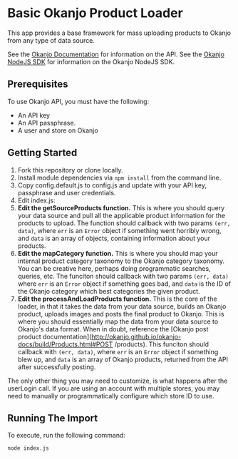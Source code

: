 # Basic Okanjo Product Loader 

This app provides a base framework for mass uploading products to Okanjo from any type of data source.

See the [Okanjo Documentation](okanjo.github.io/okanjo-docs/build/index.html) for information on the API.
See the [Okanjo NodeJS SDK](github.com/okanjo/okanjo-nodejs) for information on the Okanjo NodeJS SDK.

## Prerequisites

To use Okanjo API, you must have the following:
* An API key
* An API passphrase.
* A user and store on Okanjo

## Getting Started

1. Fork this repository or clone locally.
2. Install module dependencies via `npm install` from the command line.
3. Copy config.default.js to config.js and update with your API key, passphrase and user credentials.
4. Edit index.js:
 1. **Edit the getSourceProducts function.** This is where you should query your data source and pull all the applicable product information for the products to upload. The function should callback with two params `(err, data)`, where `err` is an `Error` object if something went horribly wrong, and `data` is an array of objects, containing information about your products.
 2. **Edit the mapCategory function.** This is where you should map your internal product category taxonomy to the Okanjo category taxonomy. You can be creative here, perhaps doing programmatic searches, queries, etc. The funciton should callback with two params `(err, data)` where `err` is an `Error` object if something goes bad, and `data` is the ID of the Okanjo category which best categories the given product.
 3. **Edit the processAndLoadProducts function.** This is the core of the loader, in that it takes the data from your data source, builds an Okanjo product, uploads images and posts the final product to Okanjo. This is where you should essentially map the data from your data source to Okanjo's data format. When in doubt, reference the [Okanjo post product documentation](http://okanjo.github.io/okanjo-docs/build/Products.html#POST /products). This funciton should callback with `(err, data)`, where `err` is an `Error` object if something blew up, and `data` is an array of Okanjo products, returned from the API after successfully posting.

The only other thing you may need to customize, is what happens after the userLogin call. If you are using an account with multiple stores, you may need to manually or programmatically configure which store ID to use. 

## Running The Import

To execute, run the following command:
```sh
node index.js
```
